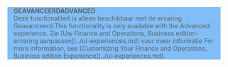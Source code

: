 <blockquote STYLE="background: #81BEF7;border-left:None"><span data-ttu-id="2ed25-101"><b>GEAVANCEERD</b></span><span class="sxs-lookup"><span data-stu-id="2ed25-101"><b>ADVANCED</b></span></span><br /><span data-ttu-id="2ed25-102">Deze functionaliteit is alleen beschikbaar met de ervaring Geavanceerd.</span><span class="sxs-lookup"><span data-stu-id="2ed25-102">This functionality is only available with the Advanced experience.</span></span> <span data-ttu-id="2ed25-103">Zie [Uw Finance and Operations, Business edition-ervaring aanpassen](../ui-experiences.md) voor meer informatie </span><span class="sxs-lookup"><span data-stu-id="2ed25-103">For more information, see [Customizing Your Finance and Operations, Business edition  Experience](../ui-experiences.md) </span></span></blockquote>
